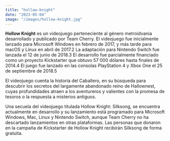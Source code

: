```yaml
---
title: "hollow-knight"
date: "2023-05-04"
image: "/images/hollow-knight.jpg"
---
```


**Hollow Knight** es un videojuego perteneciente al género metroidvania desarrollado y publicado por Team Cherry. El videojuego fue inicialmente lanzado para Microsoft Windows en febrero de 2017, y más tarde para macOS y Linux en abril de 2017.2​ La adaptación para Nintendo Switch fue lanzada el 12 de junio de 2018.3​ El desarrollo fue parcialmente financiado como un proyecto Kickstarter que obtuvo 57 000 dólares hasta finales de 2014.4​ El juego fue lanzado en las consolas PlayStation 4 y Xbox One el 25 de septiembre de 2018.5​

El videojuego cuenta la historia del Caballero, en su búsqueda para descubrir los secretos del largamente abandonado reino de Hallownest, cuyas profundidades atraen a los aventureros y valientes con la promesa de tesoros o la respuesta a misterios antiguos.

Una secuela del videojuego titulada Hollow Knight: Silksong, se encuentra actualmente en desarrollo y su lanzamiento está programado para Microsoft Windows, Mac, Linux y Nintendo Switch, aunque Team Cherry no ha descartado lanzamientos en otras plataformas. Las personas que donaron en la campaña de Kickstarter de Hollow Knight recibirán Silksong de forma gratuita.
